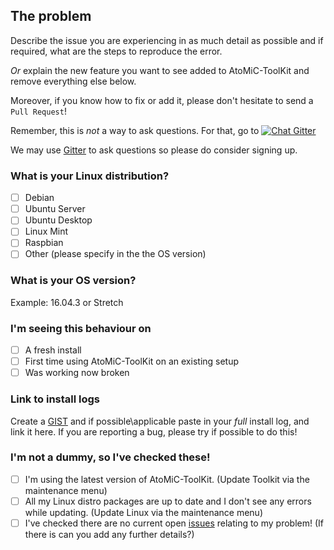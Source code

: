 ## The problem
Describe the issue you are experiencing in as much detail as possible and if required, what are the steps to reproduce the error.

_Or_ explain the new feature you want to see added to AtoMiC-ToolKit and remove everything else below.

Moreover, if you know how to fix or add it, please don't hesitate to send a `Pull Request`!

Remember, this is _not_ a way to ask questions. For that, go to
[![Chat Gitter](https://badges.gitter.im/htpcBeginner/AtoMiC-ToolKit.svg)](https://gitter.im/htpcBeginner/AtoMiC-ToolKit)

We may use [Gitter](https://gitter.im) to ask questions so please do consider signing up.

### What is your Linux distribution?
- [ ] Debian
- [ ] Ubuntu Server
- [ ] Ubuntu Desktop
- [ ] Linux Mint
- [ ] Raspbian
- [ ] Other (please specify in the the OS version)

### What is your OS version?
Example: 16.04.3 or Stretch

### I'm seeing this behaviour on
- [ ] A fresh install
- [ ] First time using AtoMiC-ToolKit on an existing setup
- [ ] Was working now broken

### Link to install logs
Create a [GIST](https://gist.github.com) and if possible\applicable paste in your _full_ install log, and link it here. 
If you are reporting a bug, please try if possible to do this!

### I'm not a dummy, so I've checked these!
- [ ] I'm using the latest version of AtoMiC-ToolKit. (Update Toolkit via the maintenance menu)
- [ ] All my Linux distro packages are up to date and I don't see any errors while updating. (Update Linux via the maintenance menu)
- [ ] I've checked there are no current open [issues](https://github.com/htpcBeginner/AtoMiC-ToolKit/issues) relating to my problem! (If there is can you add any further details?)